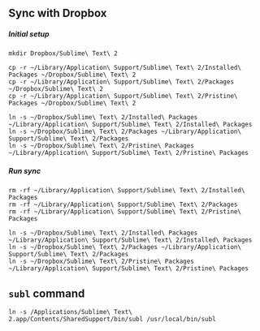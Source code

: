 ## Sync with Dropbox
##### Initial setup
    mkdir Dropbox/Sublime\ Text\ 2

    cp -r ~/Library/Application\ Support/Sublime\ Text\ 2/Installed\ Packages ~/Dropbox/Sublime\ Text\ 2
    cp -r ~/Library/Application\ Support/Sublime\ Text\ 2/Packages ~/Dropbox/Sublime\ Text\ 2
    cp -r ~/Library/Application\ Support/Sublime\ Text\ 2/Pristine\ Packages ~/Dropbox/Sublime\ Text\ 2

    ln -s ~/Dropbox/Sublime\ Text\ 2/Installed\ Packages ~/Library/Application\ Support/Sublime\ Text\ 2/Installed\ Packages
    ln -s ~/Dropbox/Sublime\ Text\ 2/Packages ~/Library/Application\ Support/Sublime\ Text\ 2/Packages
    ln -s ~/Dropbox/Sublime\ Text\ 2/Pristine\ Packages ~/Library/Application\ Support/Sublime\ Text\ 2/Pristine\ Packages

##### Run sync

    rm -rf ~/Library/Application\ Support/Sublime\ Text\ 2/Installed\ Packages
    rm -rf ~/Library/Application\ Support/Sublime\ Text\ 2/Packages
    rm -rf ~/Library/Application\ Support/Sublime\ Text\ 2/Pristine\ Packages

    ln -s ~/Dropbox/Sublime\ Text\ 2/Installed\ Packages ~/Library/Application\ Support/Sublime\ Text\ 2/Installed\ Packages
    ln -s ~/Dropbox/Sublime\ Text\ 2/Packages ~/Library/Application\ Support/Sublime\ Text\ 2/Packages
    ln -s ~/Dropbox/Sublime\ Text\ 2/Pristine\ Packages ~/Library/Application\ Support/Sublime\ Text\ 2/Pristine\ Packages

## `subl` command

    ln -s /Applications/Sublime\ Text\ 2.app/Contents/SharedSupport/bin/subl /usr/local/bin/subl
